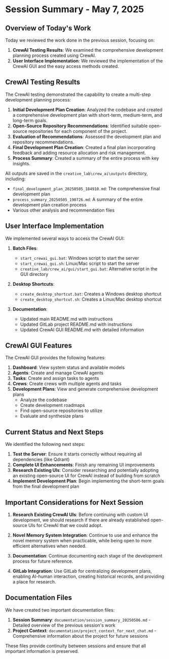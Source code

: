 # Session Summary - May 7, 2025

## Overview of Today's Work

Today we reviewed the work done in the previous session, focusing on:

1. **CrewAI Testing Results**: We examined the comprehensive development planning process created using CrewAI.
2. **User Interface Implementation**: We reviewed the implementation of the CrewAI GUI and the easy access methods created.

## CrewAI Testing Results

The CrewAI testing demonstrated the capability to create a multi-step development planning process:

1. **Initial Development Plan Creation**: Analyzed the codebase and created a comprehensive development plan with short-term, medium-term, and long-term goals.
2. **Open-Source Repository Recommendations**: Identified suitable open-source repositories for each component of the project.
3. **Evaluation of Recommendations**: Assessed the development plan and repository recommendations.
4. **Final Development Plan Creation**: Created a final plan incorporating feedback and adding resource allocation and risk management.
5. **Process Summary**: Created a summary of the entire process with key insights.

All outputs are saved in the `creative_lab\crew_ai\outputs` directory, including:
- `final_development_plan_20250505_184910.md`: The comprehensive final development plan
- `process_summary_20250505_190726.md`: A summary of the entire development plan creation process
- Various other analysis and recommendation files

## User Interface Implementation

We implemented several ways to access the CrewAI GUI:

1. **Batch Files**:
   - `start_crewai_gui.bat`: Windows script to start the server
   - `start_crewai_gui.sh`: Linux/Mac script to start the server
   - `creative_lab/crew_ai/gui/start_gui.bat`: Alternative script in the GUI directory

2. **Desktop Shortcuts**:
   - `create_desktop_shortcut.bat`: Creates a Windows desktop shortcut
   - `create_desktop_shortcut.sh`: Creates a Linux/Mac desktop shortcut

3. **Documentation**:
   - Updated main README.md with instructions
   - Updated GitLab project README.md with instructions
   - Updated CrewAI GUI README.md with detailed information

## CrewAI GUI Features

The CrewAI GUI provides the following features:

1. **Dashboard**: View system status and available models
2. **Agents**: Create and manage CrewAI agents
3. **Tasks**: Create and assign tasks to agents
4. **Crews**: Create crews with multiple agents and tasks
5. **Development Plans**: View and generate comprehensive development plans
   - Analyze the codebase
   - Create development roadmaps
   - Find open-source repositories to utilize
   - Evaluate and synthesize plans

## Current Status and Next Steps

We identified the following next steps:

1. **Test the Server**: Ensure it starts correctly without requiring all dependencies (like Qdrant)
2. **Complete UI Enhancements**: Finish any remaining UI improvements
3. **Research Existing UIs**: Consider researching and potentially adopting an existing open-source UI for CrewAI instead of building from scratch
4. **Implement Development Plan**: Begin implementing the short-term goals from the final development plan

## Important Considerations for Next Session

1. **Research Existing CrewAI UIs**: Before continuing with custom UI development, we should research if there are already established open-source UIs for CrewAI that we could adopt.

2. **Novel Memory System Integration**: Continue to use and enhance the novel memory system when practicable, while being open to more efficient alternatives when needed.

3. **Documentation**: Continue documenting each stage of the development process for future reference.

4. **GitLab Integration**: Use GitLab for centralizing development plans, enabling AI-human interaction, creating historical records, and providing a place for research.

## Documentation Files

We have created two important documentation files:

1. **Session Summary**: `documentation/session_summary_20250506.md` - Detailed overview of the previous session's work
2. **Project Context**: `documentation/project_context_for_next_chat.md` - Comprehensive information about the project for future sessions

These files provide continuity between sessions and ensure that all important information is preserved.
